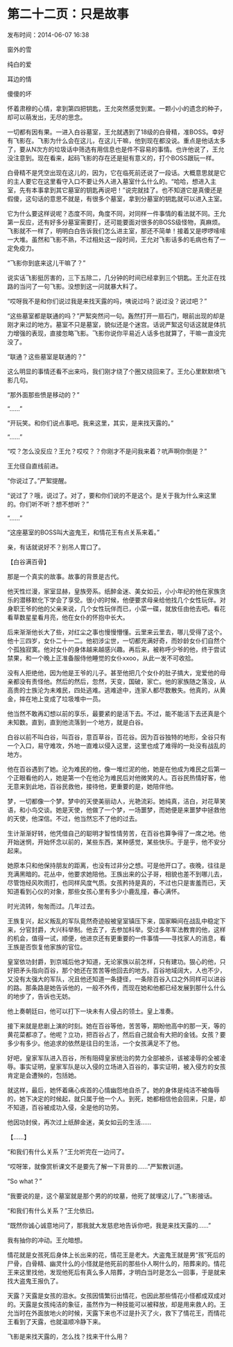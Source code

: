 # 第二十二页：只是故事

<note>
    <p>
        发布时间：2014-06-07 16:38
    </p>
</note>


窗外的雪

纯白的爱

耳边的情

傻傻的坏

怀着肃穆的心情，拿到第四把钥匙，王允突然感觉到累。一颗小小的遗念的种子，却可以萌发出，无尽的思念。

一切都有因有果。一进入白谷墓室，王允就遇到了18级的白骨精，准BOSS。幸好有飞影在。飞影为什么会在这儿，在这儿干嘛，他到现在都没说。重点是他话太多了，要从N次方的垃圾话中筛选有用信息也是件不容易的事情。也许他说了，王允没注意到。现在看来，起码飞影的存在还是挺有意义的，打个BOSS跟玩一样。

白骨精不是凭空出现在这儿的，因为，它在临死前还说了一段话。大概意思就是它的主人要它在这里看守入口不要让外人进入墓室什么什么的。“哈哈，想进入主室，先有本事拿到其它墓室的钥匙再说吧！”说完就挂了。也不知道它是真傻还是假傻，这句话的意思不就是，有很多个墓室，拿到分墓室的钥匙就可以进入主室。

它为什么要这样说呢？态度不同，角度不同，对同样一件事情的看法就不同。王允第一反应，还有好多分墓室需要打，还可能要面对很多的BOSS级怪物，真麻烦。飞影就不一样了，明明白白告诉我们怎么进主室，那还不简单！接着又是啰啰嗦嗦一大堆。虽然和飞影不熟，不过相处这一段时间，王允对飞影话多的毛病也有了一定免疫力。

“飞影你到底来这儿干嘛了？”

说实话飞影挺厉害的，三下五除二，几分钟的时间已经拿到三个钥匙。王允正在找路的当问了一句飞影。没想到这一问就暴大料了。

“哎呀我不是和你们说过我是来找天露的吗，咦说过吗？说过没？说过吧？”

“这些墓室都是联通的吗？”严絮突然问一句。轰然打开一扇石门，眼前出现的却是刚才来过的地方。墓室不只是墓室，貌似还是个迷宫。话说严絮这句话这就是体抗力增强的表现，直接忽略飞影。飞影你说你平易近人话多也就算了，干嘛一直没完没了。

“联通？这些墓室是联通的？”

这么明显的事情还看不出来吗，我们刚才绕了个圈又绕回来了。王允心里默默喷飞影几句。

“那外面那些愤是移动的？”

“……”

“开玩笑。和你们说点事吧。我来这里，其实，是来找天露的。”

“……”

“哎？怎么没反应？王允？哎哎？？你刚才不是问我来着？吭声啊你倒是？”

王允径自直线前进。

“你说过了。”严絮提醒。

“说过了？哦，说过了。对了，要和你们说的不是这个。是关于我为什么来这里的。你们听不听？想不想听？”

“……”

“这座墓室的BOSS叫大盗鬼王，和情花王有点关系来着。”

亲，有话就说好不？别吊人胃口了。

【白谷满百骨】

那是一个真实的故事。故事的背景是古代。

他天性烂漫，家室显赫，皇族旁系。纸醉金迷、美女如云，小小年纪的他在家族贪乐的潜移默化下学会了享受。很小的时候，他便要求母亲给他找几个女性玩伴。对身职王爷的他的父亲来说，几个女性玩伴而已，小菜一碟，就放任由他去吧。看花看草数星星看月亮，他在女仆的怀抱中长大。

后来渐渐他长大了些，对红尘之事也慢慢懵懂。云里来云里去，哪儿受得了这个。他十三四岁，女仆二十一二。他初涉尘世，一切都充满好奇，而妙龄女仆们自然个个孤独寂寞。他对女仆的身体越来越感兴趣。再后来，被称呼少爷的他，终于尝试禁果，和一个晚上正准备服侍他睡觉的女仆xxoo，从此一发不可收拾。

没有人拒绝他，因为他是王爷的儿子。甚至他把几个女仆的肚子搞大，宠爱他的母亲都没有责怪他。然后的然后，忽然，天变，国破，家亡。他的家族随之落没，从高贵的士族沦为未难民，四处逃难。逃难途中，连家人都尽数散失。他真的，从黄金，摔在地上变成了垃圾堆中一员。

他当然不敢再幻想以前的享乐，最要紧的是活下去。不过，能不能活下去还真是个未知数。直到，直到他流落到一个地方，就是白谷。

白谷以前不叫白谷，叫百谷，意百草谷，百花谷。因为百谷独特的地形，全谷只有一个入口，易守难攻，外地一直难以侵入这里，这里也成了难得的一处没有战乱的地方。

他在百谷遇到了她。沦为难民的他，像一堆烂泥的他，她是在他成为难民之后第一个正眼看他的人，她是第一个在他沦为难民后对他微笑的人。百谷民热情好客，他无意来到此地，百谷民救他，接待他，更重要的是，她陪伴他。

梦，一切都像一个梦。梦中的天使美丽动人，光艳流彩。她纯真，洁白，对花草笑语，和小鸟交谈。她是天使，他做了一个梦，一场噩梦，而她便是来噩梦中拯救他的天使，他深信。不过，他当然忘不了他的过去。

生计渐渐好转，他凭借自己的聪明才智性情劳苦，在百谷也算争得了一席之地。他开始迷惘，开始怀念以前的，某些东西，某种感觉，某些快乐。于是乎，他不安分起来。

她原本只和他保持朋友的距离，也没有过非分之想。可是他开口了。夜晚，往往是充满黑暗的。花丛中，他要求她陪他。王族出来的公子哥，相貌也差不到哪儿去，尽管饱经风吹雨打，也同样风度气质。女孩矜持是真的，不过也只是害羞而已，天知道看到心仪的对象，那些女孩心里有多少小鹿乱撞，春心满怀。

时光流转，匆匆而过。几年过去。

王族复兴，起义叛乱的军队竟然奇迹般被皇室镇压下来，国家瞬间在战乱中稳定下来，分官封爵，大兴科举制。他去了，去参加科举。受过多年军法教育的他，这样的机会，值得一试，顺便，他进京还有更重要的一件事情——寻找家人的消息，看王族是否恢复他家族的官位。

皇室依功封爵，到京城后他才知道，无论家族以前怎样，只有建功。狠心的他，只好把矛头指向百谷，那个她还在苦苦等他回去的地方。百谷地域阔大，人也不少，又没有太强大的军队，况且他还知道一条捷径，一条除百谷入口之外同样可以进谷的路。那条路是她告诉他的，一般不外传，而现在她和他都已经发展到那什么什么的地步了，告诉也无妨。

他上奏朝廷曰，他可以打下一块未有人侵占的领土。皇上准奏。

接下来就是悲剧上演的时刻。她在百谷等他，苦苦等，期盼他高中的那一天，等的黄花菜都凉了。他呢？立功，把百谷占了，然后自己就会有大把的金钱。女孩？要多少有多少。他追求的依然是往日的生活，一个女孩满足不了他。

好吧，皇家军队进入百谷，所有阻碍皇家统治的势力全部被杀，该被凌辱的全被凌辱。事实证明，皇家军队是以入侵的立场进入百谷的，事实证明，被入侵方的女孩肯定是会遭殃的，包括她。

就这样，最后，她怀着痛心疾首的心情幽怨地自杀了。她的身体是纯洁不被侮辱的，她下决定的时候起，就只属于他一个人。到死，她都相信他会回来，只是，却不知道，百谷被成功入侵，全是他的功劳。

他因功封侯，再次过上纸醉金迷，美女如云的生活……

【……】

“和我们有什么关系？”王允听完在一边问了。

“哎呀笨，就像赏析课文不是要先了解一下背景的……”严絮教训道。

“So what？”

“我要说的是，这个墓室就是那个男的的坟墓，他死了就埋这儿了。”飞影接话。

“和我们有什么关系？”王允依旧。

“既然你诚心诚意地问了，那我就大发慈悲地告诉你吧，我是来找天露的……”

我有抽你的冲动。王允暗想。

情花就是女孩死后身体上长出来的花，情花王是老大。大盗鬼王就是男“孩”死后的尸骨，白骨精、幽灵什么的小怪就是他死前的那些仆人啊什么的，陪葬来的。情花王来这里找他，发现他死后有真么多人陪葬，才明白当时是怎么一回事，于是就来找大盗鬼王报仇了。

天露？天露是女孩的泪水。女孩因情繁衍出情花，也因此那些情花小怪都成双成对的。天露是女孩纯洁的象征，虽然作为一种技能可以被释放，却是用来救人的。王允当时在外面放地火的时候，天露下来也不过是扑灭了火，救下了情花王，而情花王看到了天露，也就温顺冷静下来。

飞影是来找天露的，怎么找？找来干什么用？